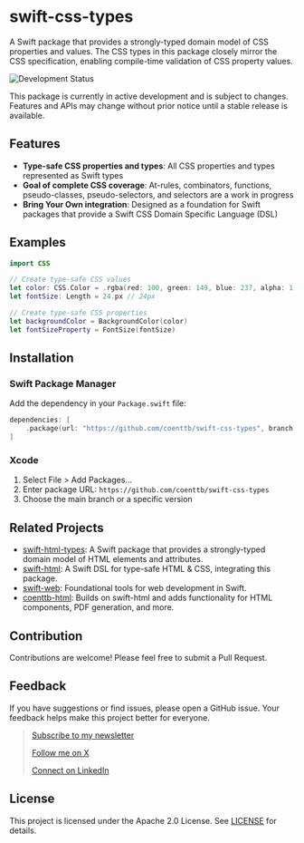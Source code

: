 # swift-css-types

A Swift package that provides a strongly-typed domain model of CSS properties and values. The CSS types in this package closely mirror the CSS specification, enabling compile-time validation of CSS property values.

![Development Status](https://img.shields.io/badge/status-active--development-blue.svg)

This package is currently in active development and is subject to changes. Features and APIs may change without prior notice until a stable release is available.

## Features

- **Type-safe CSS properties and types**: All CSS properties and types represented as Swift types
- **Goal of complete CSS coverage**: At-rules, combinators, functions, pseudo-classes, pseudo-selectors, and selectors are a work in progress
- **Bring Your Own integration**: Designed as a foundation for Swift packages that provide a Swift CSS Domain Specific Language (DSL)

## Examples

```swift
import CSS

// Create type-safe CSS values
let color: CSS.Color = .rgba(red: 100, green: 149, blue: 237, alpha: 1) // rgb(100, 149, 237)
let fontSize: Length = 24.px // 24px

// Create type-safe CSS properties
let backgroundColor = BackgroundColor(color)
let fontSizeProperty = FontSize(fontSize)
```

## Installation

### Swift Package Manager

Add the dependency in your `Package.swift` file:

```swift
dependencies: [
    .package(url: "https://github.com/coenttb/swift-css-types", branch: "main")
]
```

### Xcode

1. Select File > Add Packages...
2. Enter package URL: `https://github.com/coenttb/swift-css-types`
3. Choose the main branch or a specific version

## Related Projects

* [swift-html-types](https://www.github.com/coenttb/swift-html-types): A Swift package that provides a strongly-typed domain model of HTML elements and attributes.
* [swift-html](https://www.github.com/coenttb/swift-html): A Swift DSL for type-safe HTML & CSS, integrating this package.
* [swift-web](https://www.github.com/coenttb/swift-web): Foundational tools for web development in Swift.
* [coenttb-html](https://www.github.com/coenttb/coenttb-html): Builds on swift-html and adds functionality for HTML components, PDF generation, and more.

## Contribution

Contributions are welcome! Please feel free to submit a Pull Request.

## Feedback

If you have suggestions or find issues, please open a GitHub issue. Your feedback helps make this project better for everyone.

> [Subscribe to my newsletter](http://coenttb.com/en/newsletter/subscribe)
>
> [Follow me on X](http://x.com/coenttb)
> 
> [Connect on LinkedIn](https://www.linkedin.com/in/tenthijeboonkkamp)

## License

This project is licensed under the Apache 2.0 License. See [LICENSE](LICENSE) for details.
